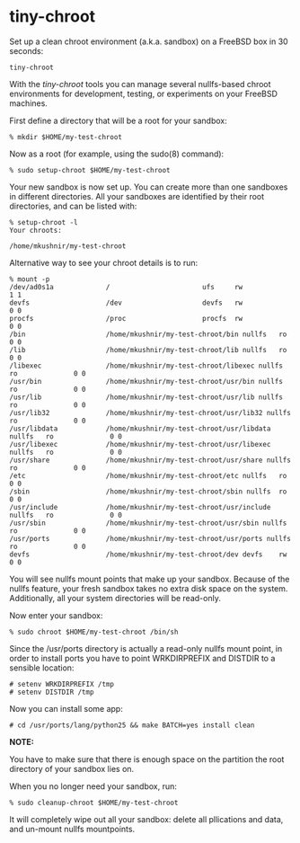 tiny-chroot
===========

Set up a clean chroot environment (a.k.a. sandbox) on a FreeBSD box in 30
seconds:

    tiny-chroot

With the _tiny-chroot_ tools you can manage several nullfs-based chroot
environments for development, testing, or experiments on your FreeBSD
machines.

First define a directory that will be a root for your sandbox:

    % mkdir $HOME/my-test-chroot

Now as a root (for example, using the sudo(8) command):

    % sudo setup-chroot $HOME/my-test-chroot

Your new sandbox is now set up. You can create more than one sandboxes in
different directories. All your sandboxes are identified by their root
directories, and can be listed with:

    % setup-chroot -l
    Your chroots:

    /home/mkushnir/my-test-chroot

Alternative way to see your chroot details is to run:

    % mount -p
    /dev/ad0s1a             /                       ufs     rw              1 1
    devfs                   /dev                    devfs   rw              0 0
    procfs                  /proc                   procfs  rw              0 0
    /bin                    /home/mkushnir/my-test-chroot/bin nullfs   ro              0 0
    /lib                    /home/mkushnir/my-test-chroot/lib nullfs   ro              0 0
    /libexec                /home/mkushnir/my-test-chroot/libexec nullfs       ro              0 0
    /usr/bin                /home/mkushnir/my-test-chroot/usr/bin nullfs       ro              0 0
    /usr/lib                /home/mkushnir/my-test-chroot/usr/lib nullfs       ro              0 0
    /usr/lib32              /home/mkushnir/my-test-chroot/usr/lib32 nullfs     ro              0 0
    /usr/libdata            /home/mkushnir/my-test-chroot/usr/libdata nullfs   ro              0 0
    /usr/libexec            /home/mkushnir/my-test-chroot/usr/libexec nullfs   ro              0 0
    /usr/share              /home/mkushnir/my-test-chroot/usr/share nullfs     ro              0 0
    /etc                    /home/mkushnir/my-test-chroot/etc nullfs   ro              0 0
    /sbin                   /home/mkushnir/my-test-chroot/sbin nullfs  ro              0 0
    /usr/include            /home/mkushnir/my-test-chroot/usr/include nullfs   ro              0 0
    /usr/sbin               /home/mkushnir/my-test-chroot/usr/sbin nullfs      ro              0 0
    /usr/ports              /home/mkushnir/my-test-chroot/usr/ports nullfs     ro              0 0
    devfs                   /home/mkushnir/my-test-chroot/dev devfs    rw              0 0

You will see nullfs mount points that make up your sandbox. Because of the
nullfs feature, your fresh sandbox takes no extra disk space on the
system. Additionally, all your system directories will be read-only.

Now enter your sandbox:

    % sudo chroot $HOME/my-test-chroot /bin/sh

Since the /usr/ports directory is actually a read-only nullfs mount point,
in order to install ports you have to point WRKDIRPREFIX and DISTDIR to
a sensible location:

    # setenv WRKDIRPREFIX /tmp
    # setenv DISTDIR /tmp

Now you can install some app:

    # cd /usr/ports/lang/python25 && make BATCH=yes install clean

**NOTE:**

You have to make sure that there is enough space on the partition
the root directory of your sandbox lies on.

When you no longer need your sandbox, run:

    % sudo cleanup-chroot $HOME/my-test-chroot

It will completely wipe out all your sandbox: delete all pllications and
data, and un-mount nullfs mountpoints.

